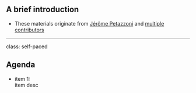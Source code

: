 ## A brief introduction

- These materials originate from [Jérôme Petazzoni](https://twitter.com/jpetazzo) and [multiple contributors](https://github.com/jpetazzo/container.training/graphs/contributors)

---

class: self-paced

## Agenda

- item 1:
  <br/>item desc
